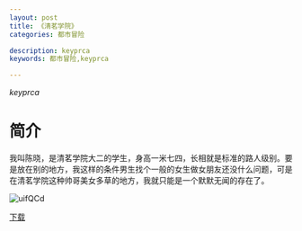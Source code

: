 ```yaml
---
layout: post
title: 《清茗学院》
categories: 都市冒险

description: keyprca
keywords: 都市冒险,keyprca

---
```


*keyprca*

# 简介

我叫陈晓，是清茗学院大二的学生，身高一米七四，长相就是标准的路人级别。要是放在别的地方，我这样的条件男生找个一般的女生做女朋友还没什么问题，可是在清茗学院这种帅哥美女多草的地方，我就只能是一个默默无闻的存在了。

![uifQCd](https://cdn.jsdelivr.net/gh/YYbooks0/yybooks0img@master/bookscover2/uifQCd.1x02dhcwivhc.jpg)

[下载](https://public.by.files.1drv.com/y4m6r6om3Qm6e790__pbZsa6jTqKoLrcLAq0U1hL9Ke4OeR_fz5w3Rq4i6Z6GjM20gdmDvd1DNAgmmjZINLoobfKt-Hbc1aKgyIiA7usPDjkgjOMedo6mNye7SaP4unavst4KONuVPgWQEmmFcVjkmevLFnn7rNl6EyBcb80JC9wBlPACCRhchdzxEFM4j939Fr3Oj9QUWEVnqjWDubcm9PZDY8GcrI_1gttJ80qsMU31S7gSjZ1nchcHEyCm1s7kjI)